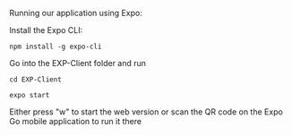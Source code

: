 Running our application using Expo:

Install the Expo CLI:

`npm install -g expo-cli`

Go into the EXP-Client folder and run

`cd EXP-Client`

`expo start`

Either press "w" to start the web version or scan the QR code on the Expo Go mobile application to run it there
